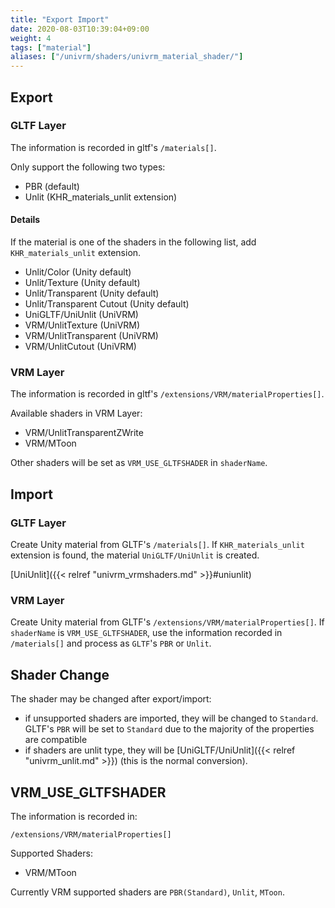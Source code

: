 ```yaml
---
title: "Export Import"
date: 2020-08-03T10:39:04+09:00
weight: 4
tags: ["material"]
aliases: ["/univrm/shaders/univrm_material_shader/"]
---
```


## Export

### GLTF Layer

The information is recorded in gltf's `/materials[]`.

Only support the following two types:

* PBR (default) 
* Unlit (KHR_materials_unlit extension) 

#### Details

If the material is one of the shaders in the following list, add `KHR_materials_unlit` extension.

* Unlit/Color (Unity default)
* Unlit/Texture (Unity default)
* Unlit/Transparent (Unity default)
* Unlit/Transparent Cutout (Unity default)
* UniGLTF/UniUnlit (UniVRM)
* VRM/UnlitTexture (UniVRM)
* VRM/UnlitTransparent (UniVRM)
* VRM/UnlitCutout (UniVRM)

### VRM Layer

The information is recorded in gltf's `/extensions/VRM/materialProperties[]`.

Available shaders in VRM Layer:

* VRM/UnlitTransparentZWrite
* VRM/MToon

Other shaders will be set as `VRM_USE_GLTFSHADER` in `shaderName`.

## Import

### GLTF Layer

Create Unity material from GLTF's `/materials[]`.
If `KHR_materials_unlit` extension is found, the material `UniGLTF/UniUnlit` is created.

[UniUnlit]({{< relref "univrm_vrmshaders.md" >}}#uniunlit)

### VRM Layer

Create Unity material from GLTF's `/extensions/VRM/materialProperties[]`.
If `shaderName` is `VRM_USE_GLTFSHADER`, use the information recorded in `/materials[]` and process as `GLTF`'s `PBR` or `Unlit`.

## Shader Change

The shader may be changed after export/import:

* if unsupported shaders are imported, they will be changed to `Standard`. GLTF's `PBR` will be set to `Standard` due to the majority of the properties are compatible
* if shaders are unlit type, they will be [UniGLTF/UniUnlit]({{< relref "univrm_unlit.md" >}}) (this is the normal conversion).

## VRM_USE_GLTFSHADER

The information is recorded in:

`/extensions/VRM/materialProperties[]`

Supported Shaders:

* VRM/MToon

Currently VRM supported shaders are  `PBR(Standard)`, `Unlit`, `MToon`.
